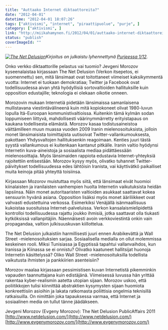 ```yaml
---
title: "Auttaako Internet diktaattoreita?"
date: "2012-04-01"
datetime: "2012-04-01 18:07:26"
tags: ["aktivismi", "internet", "piraattipuolue", "purje", ]
category: ["aktivismi", ]
link: "http://miikahamynen.fi/2012/04/01/auttaako-internet-diktaattoreita/"
status: "publish"
coverImageId: ""
---
```


_[![The Net Delusion](http://miikahamynen.fi/wp-content/uploads/2012/04/Net-Delusion-261x400.jpg "The Net Delusion")](http://miikahamynen.fi/2012/04/01/auttaako-internet-diktaattoreita/net-delusion/)Kirjoitus on julkaistu lyhennettynä [Purjeessa 1/12](http://media.piraattipuolue.fi/purje/2012/purje-2012-1.pdf)._

Onko verkko diktaattorille pelastus vai tuomio? Jevgeni Morozov kyseenalaistaa kirjassaan The Net Delusion (Verkon itsepetos, ei suomennettu) sen, mitä länsimaat ovat toitottaneet viimeiset kaksikymmentä vuotta: Internet ei tuokaan demokratiaa; Twitter ja Facebook ovat todellisuudessa aivan yhtä hyödyllisiä sortovaltioiden hallituksille kuin opposition edustajille; teknologia ei olekaan oikotie onneen.

Morozovin mukaan Internetiä pidetään länsimaissa samanlaisena mullistavana viestintävälineenä kuin mitä kopiokoneet olivat 1980-luvun lopulla Itä-Euroopan kommunistivaltioissa. Kuitenkin tämä kylmän sodan loppumiseen liittyvä, mahdollisesti väärinymmärretty erityistapaus on kaukana todellisesta elämästä. Morozov kasaa todistusaineistoa väittämilleen muun muassa vuoden 2009 Iranin mielenosoituksista, jolloin monet länsimaisista toimittajista uutisoivat Twitter-vallankumouksesta, pakottaen Yhdysvaltojen hallituksenkin reagoimaan. Kenties juuri tästä syystä vallankumous ei kuitenkaan kantanut pitkälle. Iranin valtio hyödynsi Internetin kuva-aineistoja ja sosiaalista mediaa pidättäessään mielenosoittajia. Myös länsimaiden rappiota edustavia Internet-yhteyksiä rajoitettiin entisestään. Morozov kysyy myös, olivatko tuhannet Twitter-päivitykset todellisuudessa edes lähtöisin Iranista, vai käyttivätkö paikalliset muita keinoja pitää yhteyttä toisiinsa.

Kirjassaan Mozorov muistuttaa myös siitä, että länsimaat eivät huomioi kiinalaisten ja iranilaisten vanhempien huolta Internetin vaikutuksista heidän lapsiinsa. Näin monet autoritaaristen valtioiden asukkaat saattavat kokea sensuurin hyvänä asiana. Opposition lisäksi myös monet ääriliikkeet ovat vahvasti edustettuina verkossa. Esimerkiksi Venäjällä isänmaallisuus kukoistaa suosituissa Internet-palveluissa. Verkon kansalaismielipidettä kontrolloi todellisuudessa rajattu joukko ihmisiä, jotka saattavat olla tiukasti kytköksissä vallanpitäjiin. Näennäisesti avoin verkkoviestintä onkin vain propagandaa, valtion julkisuuskuvan kiillottelua.

The Net Delusion julkaistiin harmillisesti juuri ennen Arabikevättä ja Wall Street -mielenosoituksien sarjaa. Sosiaalisella medialla on ollut molemmissa keskeinen rooli. Miksi Tunisiassa ja Egyptissä tapahtui vallanvaihdos, kun Iranissa ja Kiinassa se ei onnistu? Olivatko kaatuneet hallitsijat huonoja Internetin käsittelyssä? Oliko Wall Street -mielenosoituksilla todellista vaikutusta ihmisten ja pankkiirien asenteisiin?

Morozov maalaa kirjassaan pessimistisen kuvan Internetistä pikemminkin vapauden taannuttajana kuin edistäjänä. Viimeisessä luvussa hän yrittää rakentaa kyber-realismin aatetta utopian sijaan. Morozov uskoo, että poliitikkojen tulisi kiinnittää abstraktien kysymysten sijaan huomiota konkreettisiin asioihin ja lakata ratkomasta poliittisia ongelmia teknisillä ratkaisuilla. On nimittäin joka tapauksessa varmaa, että Internet ja sosiaalinen media on tullut tänne jäädäkseen.

Jevgeni Morozov (Evgeny Morozov): The Net Delusion PublicAffairs 2011 [http://www.netdelusion.com/](http://www.netdelusion.com/) [http://www.evgenymorozov.com/](http://www.evgenymorozov.com/)
